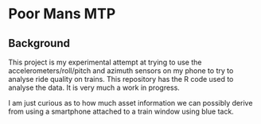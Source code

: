 # Poor Mans MTP
## Background
This project is my experimental attempt at trying to use the accelerometers/roll/pitch and azimuth sensors on my phone to try to analyse ride quality on trains. This repository has the R code used to analyse the data. It is very much a work in progress. 

I am just curious as to how much asset information we can possibly derive from using a smartphone attached to a train window using blue tack. 
